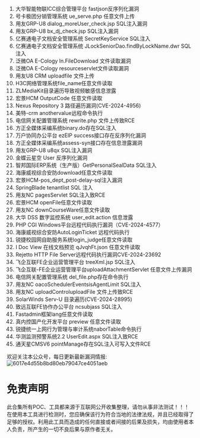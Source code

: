 1. 大华智能物联ICC综合管理平台 fastjson反序列化漏洞
2. 号卡极团分销管理系统 ue_serve.php 任意文件上传
3. 用友GRP-U8 dialog_moreUser_check.jsp SQL注入漏洞
4. 用友GRP-U8 bx_dj_check.jsp SQL注入漏洞
5. 亿赛通电子文档安全管理系统 SecretKeyService SQL注入
6. 亿赛通电子文档安全管理系统 JLockSeniorDao.findByLockName.dwr SQL注入
7. 泛微OA E-Cology ln.FileDownload 文件读取漏洞
8. 泛微OA E-Cology resourceservlet文件读取漏洞
9. 用友U8 CRM uploadfile 文件上传
10. H3C网络管理系统file\_name任意文件读取
11. ZLMediaKit目录遍历导致视频敏感信息泄露
12. 宏景HCM OutputCode 任意文件读取
13. Nexus Repository 3 路径遍历漏洞(CVE-2024-4956)
14. 美特-crm anothervalue远程命令执行
15. 电信网关配置管理系统 rewrite.php 文件上传致RCE
16. 方正全媒体采编系统binary.do存在SQL注入
17. 万户协同办公平台 ezEIP success接口存在反序列化漏洞
18. 方正全媒体采编系统assess-syn接口存在信息泄露漏洞
19. 用友GRP-U8 u8qx SQL注入漏洞
20. 金蝶云星空 User 反序列化漏洞
21. 智邦国际ERP系统（生产版）GetPersonalSealData SQL注入
22. 海康威视综合安防download任意文件读取
23. 宏景HCM-pos_dept_post-delay-sql注入漏洞
24. SpringBlade tenantlist SQL 注入
25. 用友NC pagesServlet SQL注入致RCE
26. 宏景HCM openFile任意文件读取
27. 用友NC downCourseWare任意文件读取
28. 大华 DSS 数字监控系统 user_edit.action 信息泄露
29. PHP CGI Windows平台远程代码执行漏洞（CVE-2024-4577）
30. 海康威视综合安防AutoLoginTicket 远程代码执行
31. 锐捷校园网自助服务系统login_judge任意文件读取
32. I Doc View 在线文档预览 qJvqhFt.json 任意文件读取
33. Rejetto HTTP File Server远程代码执行漏洞CVE-2024-23692
34. 飞企互联FE企业运营管理平台 treeXml.jsp SQL注入
35. 飞企互联-FE企业运营管理平台uploadAttachmentServlet 任意文件上传漏洞
36. 电信网关配置管理系统 del_file.php存在命令执行
37. 用友NC oacoSchedulerEventsisAgentLimit SQL注入
38. 用友NC uploadControluploadFile 文件上传致RCE
39. SolarWinds Serv-U 目录遍历(CVE-2024-28995)
40. 致远互联FE协作办公平台 ncsubjass SQL注入
41. Fastadmin框架lang任意文件读取
42. 真内控国产化开发平台 preview 任意文件读取
43. 锐捷统一上网行为管理与审计系统naborTable命令执行
44. 华测监测预警系统2.2 UserEdit.aspx SQL注入致RCE
45. 通天星CMSV6 pointManage存在SQL注入可写入文件RCE

欢迎关注本公众号，每日更新最新漏洞情报:
![6017e4d55b8bd80eb79047ce4051aeb](https://github.com/onewinner/POCS/assets/94044430/aa35b0e3-c224-4507-8a16-4b7efa29f241)

# 免责声明
此合集所有POC、工具都来源于互联网公开收集整理，请勿从事非法测试！！！在使用本工具进行检测时，您应确保该行为符合当地的法律法规，并且已经取得了足够的授权。利用此工具而造成的任何直接或者间接的后果及损失，均由使用者本人负责，所产生的一切不良后果与原作者无关。
